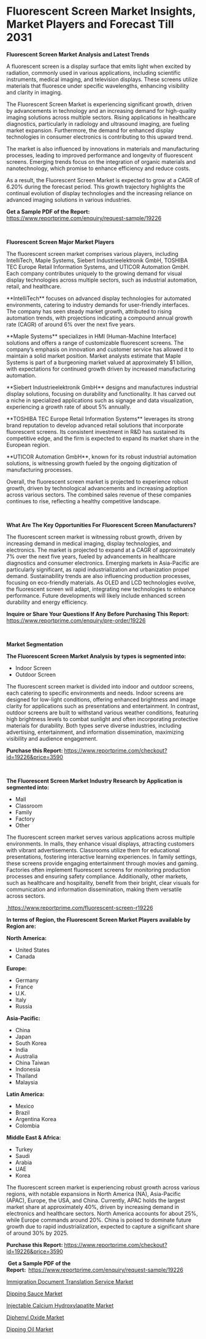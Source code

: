 <p><h1>Fluorescent Screen Market Insights, Market Players and Forecast Till 2031</h1></p><p><strong>Fluorescent Screen Market Analysis and Latest Trends</strong></p>
<p><p>A fluorescent screen is a display surface that emits light when excited by radiation, commonly used in various applications, including scientific instruments, medical imaging, and television displays. These screens utilize materials that fluoresce under specific wavelengths, enhancing visibility and clarity in imaging.</p><p>The Fluorescent Screen Market is experiencing significant growth, driven by advancements in technology and an increasing demand for high-quality imaging solutions across multiple sectors. Rising applications in healthcare diagnostics, particularly in radiology and ultrasound imaging, are fueling market expansion. Furthermore, the demand for enhanced display technologies in consumer electronics is contributing to this upward trend.</p><p>The market is also influenced by innovations in materials and manufacturing processes, leading to improved performance and longevity of fluorescent screens. Emerging trends focus on the integration of organic materials and nanotechnology, which promise to enhance efficiency and reduce costs. </p><p>As a result, the Fluorescent Screen Market is expected to grow at a CAGR of 6.20% during the forecast period. This growth trajectory highlights the continual evolution of display technologies and the increasing reliance on advanced imaging solutions in various industries.</p></p>
<p><strong>Get a Sample PDF of the Report:&nbsp;</strong> <a href="https://www.reportprime.com/enquiry/request-sample/19226?utm_campaign=1841&utm_medium=2&utm_source=Github&utm_content=ia&utm_term=28112024&utm_id=fluorescent-screen">https://www.reportprime.com/enquiry/request-sample/19226</a></p>
<p>&nbsp;</p>
<p><strong>Fluorescent Screen Major Market Players</strong></p>
<p><p>The fluorescent screen market comprises various players, including IntelliTech, Maple Systems, Siebert Industrieelektronik GmbH, TOSHIBA TEC Europe Retail Information Systems, and UTICOR Automation GmbH. Each company contributes uniquely to the growing demand for visual display technologies across multiple sectors, such as industrial automation, retail, and healthcare.</p><p>**IntelliTech** focuses on advanced display technologies for automated environments, catering to industry demands for user-friendly interfaces. The company has seen steady market growth, attributed to rising automation trends, with projections indicating a compound annual growth rate (CAGR) of around 6% over the next five years.</p><p>**Maple Systems** specializes in HMI (Human-Machine Interface) solutions and offers a range of customizable fluorescent screens. The company’s emphasis on innovation and customer service has allowed it to maintain a solid market position. Market analysts estimate that Maple Systems is part of a burgeoning market valued at approximately $1 billion, with expectations for continued growth driven by increased manufacturing automation.</p><p>**Siebert Industrieelektronik GmbH** designs and manufactures industrial display solutions, focusing on durability and functionality. It has carved out a niche in specialized applications such as signage and data visualization, experiencing a growth rate of about 5% annually. </p><p>**TOSHIBA TEC Europe Retail Information Systems** leverages its strong brand reputation to develop advanced retail solutions that incorporate fluorescent screens. Its consistent investment in R&D has sustained its competitive edge, and the firm is expected to expand its market share in the European region.</p><p>**UTICOR Automation GmbH**, known for its robust industrial automation solutions, is witnessing growth fueled by the ongoing digitization of manufacturing processes.</p><p>Overall, the fluorescent screen market is projected to experience robust growth, driven by technological advancements and increasing adoption across various sectors. The combined sales revenue of these companies continues to rise, reflecting a healthy competitive landscape.</p></p>
<p>&nbsp;</p>
<p><strong>What Are The Key Opportunities For Fluorescent Screen Manufacturers?</strong></p>
<p><p>The fluorescent screen market is witnessing robust growth, driven by increasing demand in medical imaging, display technologies, and electronics. The market is projected to expand at a CAGR of approximately 7% over the next five years, fueled by advancements in healthcare diagnostics and consumer electronics. Emerging markets in Asia-Pacific are particularly significant, as rapid industrialization and urbanization propel demand. Sustainability trends are also influencing production processes, focusing on eco-friendly materials. As OLED and LCD technologies evolve, the fluorescent screen will adapt, integrating new technologies to enhance performance. Future developments will likely include enhanced screen durability and energy efficiency.</p></p>
<p><strong>Inquire or Share Your Questions If Any Before Purchasing This Report:</strong> <a href="https://www.reportprime.com/enquiry/pre-order/19226?utm_campaign=1841&utm_medium=2&utm_source=Github&utm_content=ia&utm_term=28112024&utm_id=fluorescent-screen">https://www.reportprime.com/enquiry/pre-order/19226</a></p>
<p>&nbsp;</p>
<p><strong>Market Segmentation</strong></p>
<p><strong>The Fluorescent Screen Market Analysis by types is segmented into:</strong></p>
<p><ul><li>Indoor Screen</li><li>Outdoor Screen</li></ul></p>
<p><p>The fluorescent screen market is divided into indoor and outdoor screens, each catering to specific environments and needs. Indoor screens are designed for low-light conditions, offering enhanced brightness and image clarity for applications such as presentations and entertainment. In contrast, outdoor screens are built to withstand various weather conditions, featuring high brightness levels to combat sunlight and often incorporating protective materials for durability. Both types serve diverse industries, including advertising, entertainment, and information dissemination, maximizing visibility and audience engagement.</p></p>
<p><strong>Purchase this Report:&nbsp;</strong><a href="https://www.reportprime.com/checkout?id=19226&price=3590&utm_campaign=1841&utm_medium=2&utm_source=Github&utm_content=ia&utm_term=28112024&utm_id=fluorescent-screen">https://www.reportprime.com/checkout?id=19226&price=3590</a></p>
<p>&nbsp;</p>
<p><strong>The Fluorescent Screen Market Industry Research by Application is segmented into:</strong></p>
<p><ul><li>Mall</li><li>Classroom</li><li>Family</li><li>Factory</li><li>Other</li></ul></p>
<p><p>The fluorescent screen market serves various applications across multiple environments. In malls, they enhance visual displays, attracting customers with vibrant advertisements. Classrooms utilize them for educational presentations, fostering interactive learning experiences. In family settings, these screens provide engaging entertainment through movies and gaming. Factories often implement fluorescent screens for monitoring production processes and ensuring safety compliance. Additionally, other markets, such as healthcare and hospitality, benefit from their bright, clear visuals for communication and information dissemination, making them versatile across sectors.</p></p>
<p><a href="https://www.reportprime.com/fluorescent-screen-r19226?utm_campaign=1841&utm_medium=2&utm_source=Github&utm_content=ia&utm_term=28112024&utm_id=fluorescent-screen">&nbsp;https://www.reportprime.com/fluorescent-screen-r19226</a></p>
<p><strong>In terms of Region, the Fluorescent Screen Market Players available by Region are:</strong></p>
<p>
    <p> <strong> North America: </strong>
        <ul>
            <li>United States</li>
            <li>Canada</li>
        </ul>
        </p> 
    <p> <strong> Europe: </strong>
        <ul>
            <li>Germany</li>
            <li>France</li>
            <li>U.K.</li>
            <li>Italy</li>
            <li>Russia</li>
        </ul>
        </p> 
    <p> <strong> Asia-Pacific: </strong>
        <ul>
            <li>China</li>
            <li>Japan</li>
            <li>South Korea</li>
            <li>India</li>
            <li>Australia</li>
            <li>China Taiwan</li>
            <li>Indonesia</li>
            <li>Thailand</li>
            <li>Malaysia</li>
        </ul>
        </p> 
    <p> <strong> Latin America: </strong>
        <ul>
            <li>Mexico</li>
            <li>Brazil</li>
            <li>Argentina Korea</li>
            <li>Colombia</li>
        </ul>
        </p> 
    <p> <strong> Middle East & Africa: </strong>
        <ul>
            <li>Turkey</li>
            <li>Saudi</li>
            <li>Arabia</li>
            <li>UAE</li>
            <li>Korea</li>
        </ul>
    </p>
    </p>
<p><p>The fluorescent screen market is experiencing robust growth across various regions, with notable expansions in North America (NA), Asia-Pacific (APAC), Europe, the USA, and China. Currently, APAC holds the largest market share at approximately 40%, driven by increasing demand in electronics and healthcare sectors. North America accounts for about 25%, while Europe commands around 20%. China is poised to dominate future growth due to rapid industrialization, expected to capture a significant share of around 30% by 2025.</p></p>
<p><strong>Purchase this Report: </strong><a href="https://www.reportprime.com/checkout?id=19226&price=3590&utm_campaign=1841&utm_medium=2&utm_source=Github&utm_content=ia&utm_term=28112024&utm_id=fluorescent-screen">https://www.reportprime.com/checkout?id=19226&price=3590</a></p>
<p>&nbsp;<strong>Get a Sample PDF of the Report:&nbsp;&nbsp;</strong><a href="https://www.reportprime.com/enquiry/request-sample/19226?utm_campaign=1841&utm_medium=2&utm_source=Github&utm_content=ia&utm_term=28112024&utm_id=fluorescent-screen">https://www.reportprime.com/enquiry/request-sample/19226</a></p>
<p><strong></strong></p>
<p><p><a href="https://issuu.com/reportprime-2/docs/immigration-document-translation-se_75d61d2babff46?utm_campaign=1841&utm_medium=2&utm_source=Github&utm_content=ia&utm_term=28112024&utm_id=fluorescent-screen">Immigration Document Translation Service Market</a></p><p><a href="https://www.linkedin.com/pulse/investment-opportunities-dipping-sauce-sector-risk-analysis-0dzye?utm_campaign=1841&utm_medium=2&utm_source=Github&utm_content=ia&utm_term=28112024&utm_id=fluorescent-screen">Dipping Sauce Market</a></p><p><a href="https://issuu.com/reportprime-2/docs/injectable-calcium-hydroxylapatite-_36c717cb74fbc5?utm_campaign=1841&utm_medium=2&utm_source=Github&utm_content=ia&utm_term=28112024&utm_id=fluorescent-screen">Injectable Calcium Hydroxylapatite Market</a></p><p><a href="https://www.linkedin.com/pulse/diphenyl-oxide-market-revolution-size-share-emerging-9khzf?utm_campaign=1841&utm_medium=2&utm_source=Github&utm_content=ia&utm_term=28112024&utm_id=fluorescent-screen">Diphenyl Oxide Market</a></p><p><a href="https://www.linkedin.com/pulse/dipping-oil-market-maturity-analysis-regional-disparities-growth-8sgye?utm_campaign=1841&utm_medium=2&utm_source=Github&utm_content=ia&utm_term=28112024&utm_id=fluorescent-screen">Dipping Oil Market</a></p></p>